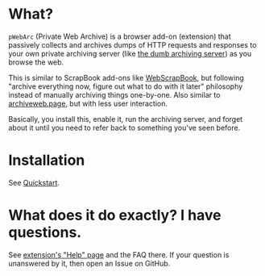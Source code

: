 # What?

`pWebArc` (Private Web Archive) is a browser add-on (extension) that passively collects and archives dumps of HTTP requests and responses to your own private archiving server (like [the dumb archiving server](../dumb_server/)) as you browse the web.

This is similar to ScrapBook add-ons like [WebScrapBook](https://github.com/danny0838/webscrapbook), but following "archive everything now, figure out what to do with it later" philosophy instead of manually archiving things one-by-one. Also similar to [archiveweb.page](https://github.com/webrecorder/archiveweb.page), but with less user interaction.

Basically, you install this, enable it, run the archiving server, and forget about it until you need to refer back to something you've seen before.

# Installation

See [Quickstart](../README.md#quickstart).

# What does it do exactly? I have questions.

See [extension's "Help" page](./page/help.org) and the FAQ there. If your question is unanswered by it, then open an Issue on GitHub.
